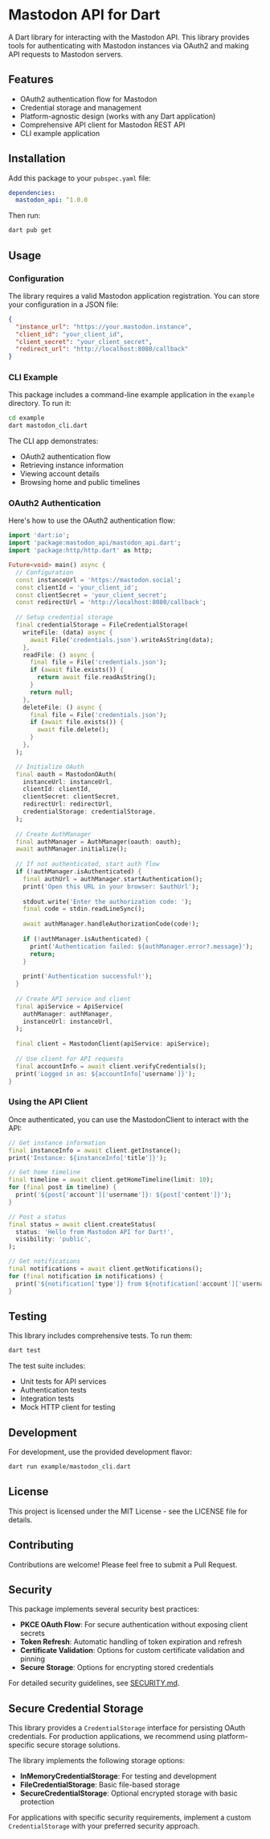 <!-- 
This README describes the package. If you publish this package to pub.dev,
this README's contents appear on the landing page for your package.

For information about how to write a good package README, see the guide for
[writing package pages](https://dart.dev/tools/pub/writing-package-pages). 

For general information about developing packages, see the Dart guide for
[creating packages](https://dart.dev/guides/libraries/create-packages)
and the Flutter guide for
[developing packages and plugins](https://flutter.dev/to/develop-packages). 
-->

# Mastodon API for Dart

A Dart library for interacting with the Mastodon API. This library provides tools for authenticating with Mastodon instances via OAuth2 and making API requests to Mastodon servers.

## Features

- OAuth2 authentication flow for Mastodon
- Credential storage and management
- Platform-agnostic design (works with any Dart application)
- Comprehensive API client for Mastodon REST API
- CLI example application

## Installation

Add this package to your `pubspec.yaml` file:

```yaml
dependencies:
  mastodon_api: ^1.0.0
```

Then run:

```bash
dart pub get
```

## Usage

### Configuration

The library requires a valid Mastodon application registration. You can store your configuration in a JSON file:

```json
{
  "instance_url": "https://your.mastodon.instance",
  "client_id": "your_client_id",
  "client_secret": "your_client_secret",
  "redirect_url": "http://localhost:8080/callback"
}
```

### CLI Example

This package includes a command-line example application in the `example` directory. To run it:

```bash
cd example
dart mastodon_cli.dart
```

The CLI app demonstrates:
- OAuth2 authentication flow
- Retrieving instance information
- Viewing account details
- Browsing home and public timelines

### OAuth2 Authentication

Here's how to use the OAuth2 authentication flow:

```dart
import 'dart:io';
import 'package:mastodon_api/mastodon_api.dart';
import 'package:http/http.dart' as http;

Future<void> main() async {
  // Configuration
  const instanceUrl = 'https://mastodon.social';
  const clientId = 'your_client_id';
  const clientSecret = 'your_client_secret';
  const redirectUrl = 'http://localhost:8080/callback';
  
  // Setup credential storage
  final credentialStorage = FileCredentialStorage(
    writeFile: (data) async {
      await File('credentials.json').writeAsString(data);
    },
    readFile: () async {
      final file = File('credentials.json');
      if (await file.exists()) {
        return await file.readAsString();
      }
      return null;
    },
    deleteFile: () async {
      final file = File('credentials.json');
      if (await file.exists()) {
        await file.delete();
      }
    },
  );

  // Initialize OAuth
  final oauth = MastodonOAuth(
    instanceUrl: instanceUrl,
    clientId: clientId,
    clientSecret: clientSecret,
    redirectUrl: redirectUrl,
    credentialStorage: credentialStorage,
  );
  
  // Create AuthManager
  final authManager = AuthManager(oauth: oauth);
  await authManager.initialize();
  
  // If not authenticated, start auth flow
  if (!authManager.isAuthenticated) {
    final authUrl = authManager.startAuthentication();
    print('Open this URL in your browser: $authUrl');
    
    stdout.write('Enter the authorization code: ');
    final code = stdin.readLineSync();
    
    await authManager.handleAuthorizationCode(code!);
    
    if (!authManager.isAuthenticated) {
      print('Authentication failed: ${authManager.error?.message}');
      return;
    }
    
    print('Authentication successful!');
  }
  
  // Create API service and client
  final apiService = ApiService(
    authManager: authManager,
    instanceUrl: instanceUrl,
  );
  
  final client = MastodonClient(apiService: apiService);
  
  // Use client for API requests
  final accountInfo = await client.verifyCredentials();
  print('Logged in as: ${accountInfo['username']}');
}
```

### Using the API Client

Once authenticated, you can use the MastodonClient to interact with the API:

```dart
// Get instance information
final instanceInfo = await client.getInstance();
print('Instance: ${instanceInfo['title']}');

// Get home timeline
final timeline = await client.getHomeTimeline(limit: 10);
for (final post in timeline) {
  print('${post['account']['username']}: ${post['content']}');
}

// Post a status
final status = await client.createStatus(
  status: 'Hello from Mastodon API for Dart!',
  visibility: 'public',
);

// Get notifications
final notifications = await client.getNotifications();
for (final notification in notifications) {
  print('${notification['type']} from ${notification['account']['username']}');
}
```

## Testing

This library includes comprehensive tests. To run them:

```bash
dart test
```

The test suite includes:
- Unit tests for API services
- Authentication tests
- Integration tests
- Mock HTTP client for testing

## Development

For development, use the provided development flavor:

```bash
dart run example/mastodon_cli.dart
```

## License

This project is licensed under the MIT License - see the LICENSE file for details.

## Contributing

Contributions are welcome! Please feel free to submit a Pull Request.

## Security

This package implements several security best practices:

- **PKCE OAuth Flow**: For secure authentication without exposing client secrets
- **Token Refresh**: Automatic handling of token expiration and refresh
- **Certificate Validation**: Options for custom certificate validation and pinning
- **Secure Storage**: Options for encrypting stored credentials

For detailed security guidelines, see [SECURITY.md](SECURITY.md).

## Secure Credential Storage

This library provides a `CredentialStorage` interface for persisting OAuth credentials. For production applications, we recommend using platform-specific secure storage solutions.

The library implements the following storage options:

- **InMemoryCredentialStorage**: For testing and development
- **FileCredentialStorage**: Basic file-based storage
- **SecureCredentialStorage**: Optional encrypted storage with basic protection

For applications with specific security requirements, implement a custom `CredentialStorage` with your preferred security approach.
